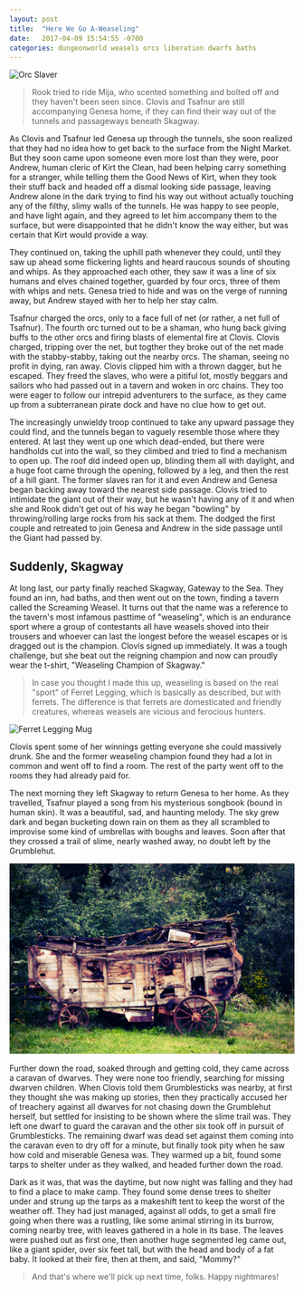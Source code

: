 ```yaml
---
layout: post
title:  "Here We Go A-Weaseling"
date:   2017-04-09 15:54:55 -0700
categories: dungeonworld weasels orcs liberation dwarfs baths
---
```

![Orc Slaver](http://pre08.deviantart.net/f030/th/pre/i/2015/254/0/6/orc_slaver_by_jaasif-d996z2q.jpg)

> Rook tried to ride Mija, who scented something and bolted off and they haven't been
> seen since. Clovis and Tsafnur are still accompanying Genesa home, if they can
> find their way out of the tunnels and passageways beneath Skagway.

As Clovis and Tsafnur led Genesa up through the tunnels, she soon realized that
they had no idea how to get back to the surface from the Night Market. But they
soon came upon someone even more lost than they were, poor Andrew, human cleric of
Kirt the Clean, had been helping carry something for a stranger, while telling them the Good
News of Kirt, when they took their stuff back and headed off a dismal looking
side passage, leaving Andrew alone in the dark trying to find his way out without
actually touching any of the filthy, slimy walls of the tunnels. He was happy to
see people, and have light again, and they agreed to let him accompany them to
the surface, but were disappointed that he didn't know the way either, but was
certain that Kirt would provide a way.

They continued on, taking the uphill path whenever they could, until they saw up
ahead some flickering lights and heard raucous sounds of shouting and whips. As they
approached each other, they saw it was a line of six humans and elves chained together,
guarded by four orcs, three of them with whips and nets. Genesa tried to hide and was
on the verge of running away, but Andrew stayed with her to help her stay calm.

Tsafnur charged the orcs, only to a face full of net (or rather, a net full of Tsafnur).
The fourth orc turned out to be a shaman, who hung back giving buffs to the other
orcs and firing blasts of elemental fire at Clovis. Clovis charged, tripping over the net,
but togther they broke out of the net made with the stabby-stabby, taking out the nearby
orcs. The shaman, seeing no profit in dying, ran away. Clovis clipped
him with a thrown dagger, but he escaped. They freed the slaves, who were a pitiful
lot, mostly beggars and sailors who had passed out in a tavern and woken in orc chains.
They too were eager to follow our intrepid adventurers to the surface, as they came up
from a subterranean pirate dock and have no clue how to get out.

The increasingly unwieldy troop continued to take any upward passage they could find,
and the tunnels began to vaguely resemble those where they entered. At last they went
up one which dead-ended, but there were handholds cut into the wall, so they climbed
and tried to find a mechanism to open up. The roof did indeed open up, blinding them
all with daylight, and a huge foot came through the opening, followed by a leg, and
then the rest of a hill giant. The former slaves ran for it and even Andrew and Genesa
began backing away toward the nearest side passage. Clovis tried to intimidate the
giant out of their way, but he wasn't having any of it and when she and Rook didn't get
out of his way he began "bowling" by throwing/rolling large rocks from his sack at them.
The dodged the first couple and retreated to join Genesa and Andrew in the side passage
until the Giant had passed by.

## Suddenly, Skagway

At long last, our party finally reached Skagway, Gateway to the Sea. They found
an inn, had baths, and then went out on the town, finding a tavern called the Screaming Weasel.
It turns out that the name was a reference to the tavern's most infamous pasttime
of "weaseling", which is an endurance sport where a group of contestants all have
weasels shoved into their trousers and whoever can last the longest before the weasel
escapes or is dragged out is the champion. Clovis signed up immediately. It was a
tough challenge, but she beat out the reigning champion and now can proudly wear
the t-shirt, "Weaseling Champion of Skagway."

> In case you thought I made this up, weaseling is based on the real "sport" of Ferret
> Legging, which is basically as described, but with ferrets. The difference is that ferrets are domesticated
> and friendly creatures, whereas weasels are vicious and ferocious hunters.

![Ferret Legging Mug](https://cdn.shopify.com/s/files/1/0916/7532/products/york_ferret_1024x1024.jpg?v=1460154367)

Clovis spent some of her winnings getting everyone she could massively drunk. She and
the former weaseling champion found they had a lot in common and went off to find a
room. The rest of the party went off to the rooms they had already paid for.

The next morning they left Skagway to return Genesa to her home. As they travelled,
Tsafnur played a song from his mysterious songbook (bound in human skin). It was
a beautiful, sad, and haunting melody. The sky grew dark and began bucketing down
rain on them as they all scrambled to improvise some kind of umbrellas with boughs
and leaves. Soon after that they crossed a trail of slime, nearly washed away, no doubt
left by the Grumblehut.

![Dwarven Caravan](/images/caravan.png)

Further down the road, soaked through and getting cold, they came across a caravan
of dwarves. They were none too friendly, searching for missing dwarven children.
When Clovis told them Grumblesticks was nearby, at first they thought she was making
up stories, then they practically accused her of treachery against all dwarves for
not chasing down the Grumblehut herself, but settled for insisting to be shown
where the slime trail was. They left one dwarf to guard the caravan and the other six
took off in pursuit of Grumblesticks. The remaining dwarf was dead set against them
coming into the caravan even to dry off for a minute, but finally took pity when he
saw how cold and miserable Genesa was. They warmed up a bit, found some tarps to
shelter under as they walked, and headed further down the road.

Dark as it was, that was the daytime, but now night was falling and they had to
find a place to make camp. They found some dense trees to shelter under and strung
up the tarps as a makeshift tent to keep the worst of the weather off. They had just
managed, against all odds, to get a small fire going when there was a rustling,
like some animal stirring in its burrow, coming nearby tree, with leaves gathered in
a hole in its base. The leaves were pushed out as first one, then another huge
segmented leg came out, like a giant spider, over six feet tall, but with the head
and body of a fat baby. It looked at their fire, then at them, and said, "Mommy?"

> And that's where we'll pick up next time, folks. Happy nightmares!
